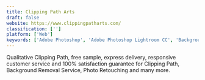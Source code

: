 ```yaml
---
title: Clipping Path Arts
draft: false 
website: https://www.clippingpatharts.com/
classification: ['']
platform: ['Web']
keywords: ['Adobe Photoshop', 'Adobe Photoshop Lightroom CC', 'BackgroundRemove.photos', 'Decompose', 'Image Background Removal', 'InstantMask', 'Offshore Clipping Path', 'Photo Background Remover', 'Super PhotoCut', 'Weeby']
---
```

Qualitative Clipping Path, free sample, express delivery, responsive customer service and 100% satisfaction guarantee for Clipping Path, Background Removal Service, Photo Retouching and many more.